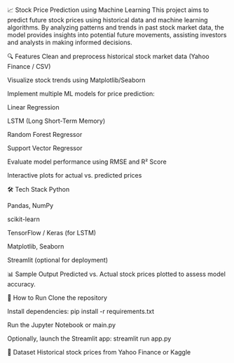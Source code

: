 📈 Stock Price Prediction using Machine Learning
This project aims to predict future stock prices using historical data and machine learning algorithms. By analyzing patterns and trends in past stock market data, the model provides insights into potential future movements, assisting investors and analysts in making informed decisions.

🔍 Features
Clean and preprocess historical stock market data (Yahoo Finance / CSV)

Visualize stock trends using Matplotlib/Seaborn

Implement multiple ML models for price prediction:

Linear Regression

LSTM (Long Short-Term Memory)

Random Forest Regressor

Support Vector Regressor

Evaluate model performance using RMSE and R² Score

Interactive plots for actual vs. predicted prices

🛠️ Tech Stack
Python

Pandas, NumPy

scikit-learn

TensorFlow / Keras (for LSTM)

Matplotlib, Seaborn

Streamlit (optional for deployment)

📊 Sample Output
Predicted vs. Actual stock prices plotted to assess model accuracy.

🚀 How to Run
Clone the repository

Install dependencies: pip install -r requirements.txt

Run the Jupyter Notebook or main.py

Optionally, launch the Streamlit app: streamlit run app.py

📂 Dataset
Historical stock prices from Yahoo Finance or Kaggle
